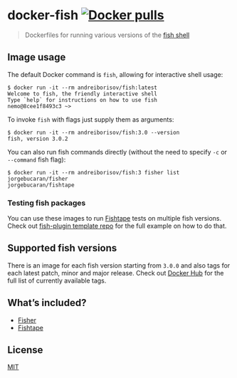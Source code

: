 # docker-fish [![Docker pulls](https://img.shields.io/docker/pulls/andreiborisov/fish.svg?logo=docker&label=pulls&color=2396ed)](https://hub.docker.com/repository/docker/andreiborisov/fish)

> Dockerfiles for running various versions of the [fish shell](https://fishshell.com)

## Image usage

The default Docker command is `fish`, allowing for interactive shell usage:

```console
$ docker run -it --rm andreiborisov/fish:latest
Welcome to fish, the friendly interactive shell
Type `help` for instructions on how to use fish
nemo@8cee1f8493c3 ~>
```

To invoke `fish` with flags just supply them as arguments:

```console
$ docker run -it --rm andreiborisov/fish:3.0 --version
fish, version 3.0.2
```

You can also run fish commands directly (without the need to specify `-c` or `--command` fish flag):

```console
$ docker run -it --rm andreiborisov/fish:3 fisher list
jorgebucaran/fisher
jorgebucaran/fishtape
```

### Testing fish packages

You can use these images to run [Fishtape](https://github.com/jorgebucaran/fishtape) tests on multiple fish versions. Check out [fish-plugin template repo](https://github.com/andreiborisov/fish-plugin) for the full example on how to do that.

## Supported fish versions

There is an image for each fish version starting from `3.0.0` and also tags for each latest patch, minor and major release. Check out [Docker Hub](https://hub.docker.com/repository/docker/andreiborisov/fish/tags) for the full list of currently available tags.

## What’s included?

* [Fisher](https://github.com/jorgebucaran/fisher)
* [Fishtape](https://github.com/jorgebucaran/fishtape)

## License

[MIT](LICENSE)
